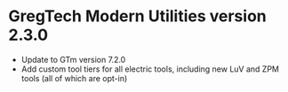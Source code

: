 # GregTech Modern Utilities version 2.3.0

* Update to GTm version 7.2.0
* Add custom tool tiers for all electric tools, including new LuV and ZPM tools (all of which are opt-in)